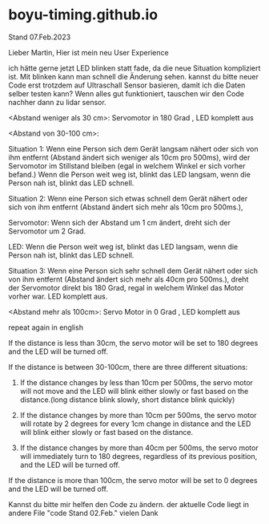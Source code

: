 # boyu-timing.github.io
Stand 07.Feb.2023

Lieber Martin,
Hier ist mein neu User Experience

ich hätte gerne jetzt LED blinken statt fade, da die neue Situation kompliziert ist. Mit blinken kann man schnell die Änderung sehen.
kannst du bitte neuer Code erst trotzdem auf Ultraschall Sensor basieren, damit ich die Daten selber testen kann?
Wenn alles gut funktioniert, tauschen wir den Code nachher dann zu lidar sensor.



<Abstand weniger als 30 cm>: Servomotor in 180 Grad , LED komplett aus

<Abstand von 30-100 cm>:

Situation 1: Wenn eine Person sich dem Gerät langsam nähert oder sich von ihm entfernt (Abstand ändert sich weniger als 10cm pro 500ms), wird der Servomotor im Stillstand bleiben (egal in welchem Winkel er sich vorher befand.) Wenn die Person weit weg ist, blinkt das LED langsam, wenn die Person nah ist, blinkt das LED schnell.

Situation 2: Wenn eine Person sich etwas schnell dem Gerät nähert oder sich von ihm entfernt (Abstand ändert sich mehr als 10cm pro 500ms.),

Servomotor: Wenn sich der Abstand um 1 cm ändert, dreht sich der Servomotor um 2 Grad.

LED: Wenn die Person weit weg ist, blinkt das LED langsam, wenn die Person nah ist, blinkt das LED schnell.

Situation 3: Wenn eine Person sich sehr schnell dem Gerät nähert oder sich von ihm entfernt (Abstand ändert sich mehr als 40cm pro 500ms.), dreht der Servomotor direkt bis 180 Grad, regal in welchem Winkel das Motor vorher war. LED komplett aus.

<Abstand mehr als 100cm>: Servo Motor in 0 Grad , LED komplett aus



repeat again in english

If the distance is less than 30cm, the servo motor will be set to 180 degrees and the LED will be turned off. 

If the distance is between 30-100cm, there are three different situations:

1. If the distance changes by less than 10cm per 500ms, the servo motor will not move and the LED will blink either slowly or fast based on the distance.(long distance blink slowly, short distance blink quickly)

2. If the distance changes by more than 10cm per 500ms, the servo motor will rotate by 2 degrees for every 1cm change in distance and the LED will blink either slowly or fast based on the distance.
3. If the distance changes by more than 40cm per 500ms, the servo motor will immediately turn to 180 degrees, regardless of its previous position, and the LED will be turned off.

If the distance is more than 100cm, the servo motor will be set to 0 degrees and the LED will be turned off.


Kannst du bitte mir helfen den Code zu ändern.
der aktuelle Code liegt in andere File "code Stand 02.Feb."
vielen Dank
